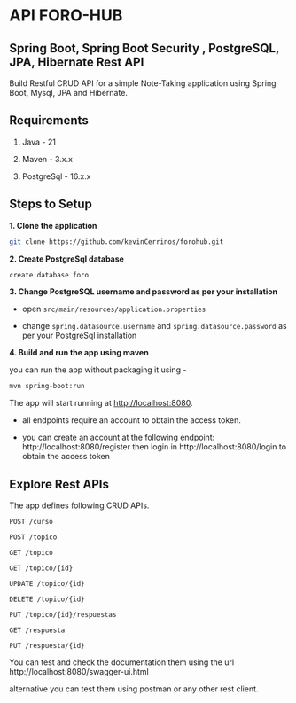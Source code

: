 # API FORO-HUB
## Spring Boot, Spring Boot Security , PostgreSQL, JPA, Hibernate Rest API

Build Restful CRUD API for a simple Note-Taking application using Spring Boot, Mysql, JPA and Hibernate.

## Requirements

1. Java - 21

2. Maven - 3.x.x

3. PostgreSql - 16.x.x

## Steps to Setup

**1. Clone the application**

```bash
git clone https://github.com/kevinCerrinos/forohub.git
```

**2. Create PostgreSql database**
```bash
create database foro
```

**3. Change PostgreSQL username and password as per your installation**

+ open `src/main/resources/application.properties`

+ change `spring.datasource.username` and `spring.datasource.password` as per your PostgreSql installation

**4. Build and run the app using maven**


you can run the app without packaging it using -

```bash
mvn spring-boot:run
```

The app will start running at <http://localhost:8080>.

+ all endpoints require an account to obtain the access token.

+ you can create an account at the following endpoint: http://localhost:8080/register then login in http://localhost:8080/login to obtain the access token

## Explore Rest APIs

The app defines following CRUD APIs.

    POST /curso
    
    POST /topico

    GET /topico

    GET /topico/{id}

    UPDATE /topico/{id}
    
    DELETE /topico/{id}
    
    PUT /topico/{id}/respuestas
    
    GET /respuesta
    
    PUT /respuesta/{id}

You can test and check the documentation them using the url http://localhost:8080/swagger-ui.html
    

alternative you can test them using postman or any other rest client.

